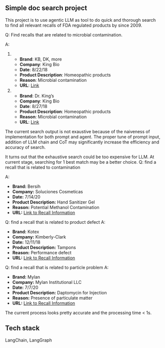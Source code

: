 ## Simple doc search project
This project is to use agentic LLM as tool to do quick and thorough search to find all relevant recalls of FDA regulated products by since 2009.

Q: Find recalls that are related to microbial contamination.

A: 
1. - **Brand**: KB, DK, more
   - **Company**: King Bio
   - **Date**: 8/22/18
   - **Product Description**: Homeopathic products
   - **Reason**: Microbial contamination
   - **URL**: [Link](https://www.fda.gov/Safety/Recalls/ucm617945.htm)

2. - **Brand**: Dr. King’s
   - **Company**: King Bio
   - **Date**: 8/27/18
   - **Product Description**: Homeopathic products
   - **Reason**: Microbial contamination
   - **URL**: [Link](https://www.fda.gov/Safety/Recalls/ucm618585.htm)


The current search output is not exaustive because of the naiveness of implementation for both prompt and agent. The proper tune of prompt input, addition of LLM chain and CoT may significantly increase the efficiency and accuracy of search.

It turns out that the exhaustive search could be too expensive for LLM. At current stage, searching for 1 best match may be a better choice.
Q: find a recall that is related to contamination

A:
- **Brand:** Bersih
- **Company:** Soluciones Cosmeticas
- **Date:** 7/14/20
- **Product Description:** Hand Sanitizer Gel
- **Reason:** Potential Methanol Contamination
- **URL:** [Link to Recall Information](https://www.fda.gov/safety/recalls-market-withdrawals-safety-alerts/soluciones-cosmeticas-issues-voluntary-nationwide-recall-bersih-hand-sanitizer-gel-due-potential)

Q: find a recall that is related to product defect
A: 
- **Brand:** Kotex
- **Company:** Kimberly-Clark
- **Date:** 12/11/18
- **Product Description:** Tampons
- **Reason:** Performance defect
- **URL:** [Link to Recall Information](https://www.fda.gov/Safety/Recalls/ucm628237.htm)

Q: find a recall that is related to particle problem
A:
- **Brand:** Mylan
- **Company:** Mylan Institutional LLC
- **Date:** 7/7/20
- **Product Description:** Daptomycin for Injection
- **Reason:** Presence of particulate matter
- **URL:** [Link to Recall Information](https://www.fda.gov/safety/recalls-market-withdrawals-safety-alerts/mylan-initiates-voluntary-nationwide-recall-one-lot-daptomycin-injection-due-presence-particulate)

The current process looks pretty accurate and the processing time < 1s. 

## Tech stack
LangChain, LangGraph

